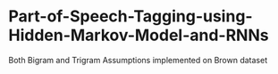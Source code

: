 # Part-of-Speech-Tagging-using-Hidden-Markov-Model-and-RNNs
Both Bigram and Trigram Assumptions implemented on Brown dataset
